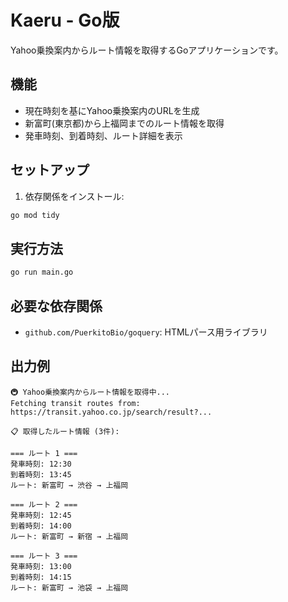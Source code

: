 # Kaeru - Go版

Yahoo乗換案内からルート情報を取得するGoアプリケーションです。

## 機能

- 現在時刻を基にYahoo乗換案内のURLを生成
- 新富町(東京都)から上福岡までのルート情報を取得
- 発車時刻、到着時刻、ルート詳細を表示

## セットアップ

1. 依存関係をインストール:
```bash
go mod tidy
```

## 実行方法

```bash
go run main.go
```

## 必要な依存関係

- `github.com/PuerkitoBio/goquery`: HTMLパース用ライブラリ

## 出力例

```
🚇 Yahoo乗換案内からルート情報を取得中...
Fetching transit routes from: https://transit.yahoo.co.jp/search/result?...

📋 取得したルート情報 (3件):

=== ルート 1 ===
発車時刻: 12:30
到着時刻: 13:45
ルート: 新富町 → 渋谷 → 上福岡

=== ルート 2 ===
発車時刻: 12:45
到着時刻: 14:00
ルート: 新富町 → 新宿 → 上福岡

=== ルート 3 ===
発車時刻: 13:00
到着時刻: 14:15
ルート: 新富町 → 池袋 → 上福岡
``` 